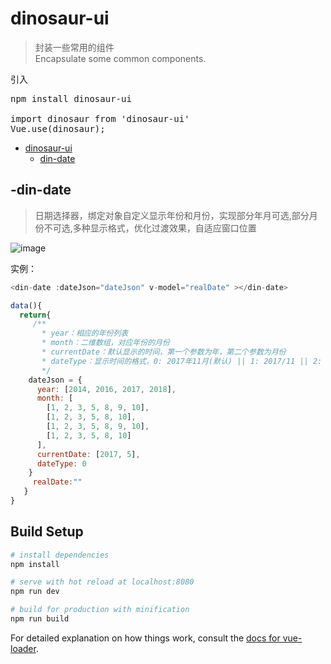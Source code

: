 # dinosaur-ui
>封装一些常用的组件  
Encapsulate some common components.

引入
<pre>
npm install dinosaur-ui

import dinosaur from 'dinosaur-ui'
Vue.use(dinosaur);
</pre>
- [dinosaur-ui](#dinosaur-ui)
  - [din-date](#-din-date)

## -din-date
>日期选择器，绑定对象自定义显示年份和月份，实现部分年月可选,部分月份不可选,多种显示格式，优化过渡效果，自适应窗口位置

![image](http://wx1.sinaimg.cn/mw690/a73bc6a1ly9fmh6s9hoebj20fq08ajt4.jpg)  

实例：
```js
<din-date :dateJson="dateJson" v-model="realDate" ></din-date>

data(){
  return{
     /**
       * year：相应的年份列表
       * month：二维数组，对应年份的月份
       * currentDate：默认显示的时间，第一个参数为年，第二个参数为月份
       * dateType：显示时间的格式，0: 2017年11月(默认) || 1: 2017/11 || 2: 2017-11
       */
    dateJson = {
      year: [2014, 2016, 2017, 2018],
      month: [
        [1, 2, 3, 5, 8, 9, 10],
        [1, 2, 3, 5, 8, 10],
        [1, 2, 3, 5, 8, 9, 10],
        [1, 2, 3, 5, 8, 10]
      ],
      currentDate: [2017, 5],
      dateType: 0 
    }
     realDate:""
   }
}

```

## Build Setup

``` bash
# install dependencies
npm install

# serve with hot reload at localhost:8080
npm run dev

# build for production with minification
npm run build
```

For detailed explanation on how things work, consult the [docs for vue-loader](http://vuejs.github.io/vue-loader).
